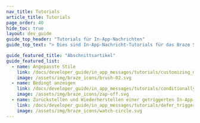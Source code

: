 ```yaml
---
nav_title: Tutorials
article_title: Tutorials
page_order: 40
hide_toc: true
layout: dev_guide
guide_top_header: "Tutorials für In-App-Nachrichten"
guide_top_text: "> Dies sind In-App-Nachricht-Tutorials für das Braze SDK mit Schritt-für-Schritt-Code, der sich durchblättern lässt. Die vollständige Liste finden Sie unter <a href='/docs/developer_guide/tutorials/'>Braze SDK-Tutorials</a>."

guide_featured_title: "Abschnittsartikel"
guide_featured_list:
  - name: Angepasste Stile
    link: /docs/developer_guide/in_app_messages/tutorials/customizing_message_styling
    image: /assets/img/braze_icons/brush-02.svg
  - name: Bedingt anzeigen
    link: /docs/developer_guide/in_app_messages/tutorials/conditionally_displaying_messages
    image: /assets/img/braze_icons/zap-off.svg
  - name: Zurückstellen und Wiederherstellen einer getriggerten In-App-Nachricht
    link: /docs/developer_guide/in_app_messages/tutorials/defer_triggered_messages
    image: /assets/img/braze_icons/watch-circle.svg
---
```


<br>
